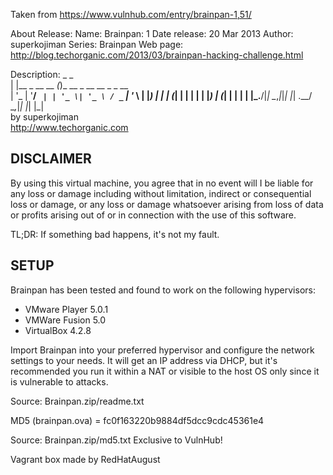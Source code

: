 Taken from https://www.vulnhub.com/entry/brainpan-1,51/ 

About Release:
    Name: Brainpan: 1
    Date release: 20 Mar 2013
    Author: superkojiman
    Series: Brainpan
    Web page: http://blog.techorganic.com/2013/03/brainpan-hacking-challenge.html

Description:
 _               _                         
| |__  _ __ __ _(_)_ __  _ __   __ _ _ __  
| '_ \| '__/ _` | | '_ \| '_ \ / _` | '_ \ 
| |_) | | | (_| | | | | | |_) | (_| | | | |
|_.__/|_|  \__,_|_|_| |_| .__/ \__,_|_| |_|
                        |_|                
                            by superkojiman  
                 http://www.techorganic.com

DISCLAIMER
----------
By using this virtual machine, you agree that in no event will I be liable 
for any loss or damage including without limitation, indirect or 
consequential loss or damage, or any loss or damage whatsoever arising 
from loss of data or profits arising out of or in connection with the use 
of this software.

TL;DR: If something bad happens, it's not my fault.



SETUP
-----
Brainpan has been tested and found to work on the following hypervisors:
-    VMware Player 5.0.1
-    VMWare Fusion 5.0
-    VirtualBox 4.2.8

Import Brainpan into your preferred hypervisor and configure the network 
settings to your needs. It will get an IP address via DHCP, but it's 
recommended you run it within a NAT or visible to the host OS only since it
is vulnerable to attacks.

Source: Brainpan.zip/readme.txt

MD5 (brainpan.ova) = fc0f163220b9884df5dcc9cdc45361e4

Source: Brainpan.zip/md5.txt
Exclusive to VulnHub!
 
Vagrant box made by RedHatAugust
